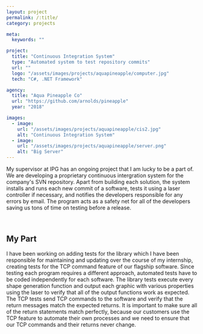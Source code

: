 ```yaml
---
layout: project
permalink: /:title/
category: projects

meta:
  keywords: ""

project:
  title: "Continuous Integration System"
  type: "Automated system to test repository commits"
  url: ""
  logo: "/assets/images/projects/aquapineapple/computer.jpg"
  tech: "C#, .NET Framework"

agency:
  title: "Aqua Pineapple Co"
  url: "https://github.com/arnolds/pineapple"
  year: "2018"

images:
  - image:
    url: "/assets/images/projects/aquapineapple/cis2.jpg"
    alt: "Continuous Integration System"
  - image:
    url: "/assets/images/projects/aquapineapple/server.png"
    alt: "Big Server"   
---
```

<p style="padding: 0 0 2rem;">My supervisor at IPG has an ongoing project that I am lucky to be a part of. We are developing a proprietary continuous intergration system for the company's SVN repository. Apart from building each solution, the system installs and runs each new commit of a software, tests it using a laser controller if necessary, and notifies the developers responsible for any errors by email. The program acts as a safety net for all of the developers saving us tons of time on testing before a release.</p>
<h2>My Part</h2>
<p style="padding: 0 0 2rem;">I have been working on adding tests for the library which I have been responsible for maintaining and updating over the course of my internship, creating tests for the TCP command feature of our flagship software. Since testing each program requires a different approach, automated tests have to be coded independently for each software. The library tests execute every shape generation function and output each graphic with various properties using the laser to verify that all of the output functions work as expected. The TCP tests send TCP commands to the software and verify that the return messages match the expected returns. It is important to make sure all of the return statements match perfectly, because our customers use the TCP feature to automate their own processes and we need to ensure that our TCP commands and their returns never change.</p>
